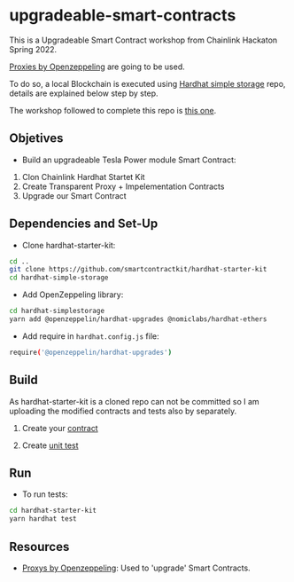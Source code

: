 # upgradeable-smart-contracts

This is a Upgradeable Smart Contract workshop from Chainlink Hackaton Spring 2022.

[Proxies by Openzeppeling](https://github.com/OpenZeppelin/openzeppelin-contracts/tree/master/contracts/proxy) are going to be used.

To do so, a local Blockchain is executed using [Hardhat simple storage](https://github.com/smartcontractkit/hardhat-starter-kit) repo, details are explained below step by step.

The workshop followed to complete this repo is [this one](https://www.youtube.com/watch?v=8w8xJaGtZwo&t=3097s).

## Objetives
- Build an upgradeable Tesla Power module Smart Contract:
1. Clon Chainlink Hardhat Startet Kit
2. Create Transparent Proxy + Impelementation Contracts
3. Upgrade our Smart Contract

## Dependencies and Set-Up
- Clone hardhat-starter-kit:
```bash
cd ..
git clone https://github.com/smartcontractkit/hardhat-starter-kit
cd hardhat-simple-storage
```

- Add OpenZeppeling library:
```bash
cd hardhat-simplestorage
yarn add @openzeppelin/hardhat-upgrades @nomiclabs/hardhat-ethers
```

- Add require in `hardhat.config.js` file:
```bash
require('@openzeppelin/hardhat-upgrades')
```

## Build
As hardhat-starter-kit is a cloned repo can not be committed so I am uploading the modified contracts and tests also by separately.

1. Create your [contract](https://github.com/JMariadlcs/upgradeable-smart-contracts/blob/main/contracts/TeslaPower.sol)

2. Create [unit test](https://github.com/JMariadlcs/upgradeable-smart-contracts/blob/main/test/unit/TeslaPower_unit_test.js)

## Run

- To run tests:
```bash
cd hardhat-starter-kit
yarn hardhat test
```

## Resources
- [Proxys by Openzeppeling](https://github.com/OpenZeppelin/openzeppelin-contracts/tree/master/contracts/proxy): Used to 'upgrade' Smart Contracts.